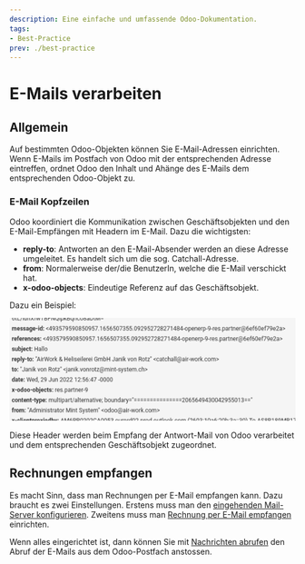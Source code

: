 ```yaml
---
description: Eine einfache und umfassende Odoo-Dokumentation.
tags:
- Best-Practice
prev: ./best-practice
---
```

# E-Mails verarbeiten

## Allgemein

Auf bestimmten Odoo-Objekten können Sie E-Mail-Adressen einrichten. Wenn E-Mails im Postfach von Odoo mit der entsprechenden Adresse eintreffen, ordnet Odoo den Inhalt und Ahänge des E-Mails dem entsprechenden Odoo-Objekt zu.

### E-Mail Kopfzeilen

Odoo koordiniert die Kommunikation zwischen Geschäftsobjekten und den E-Mail-Empfängen mit Headern im E-Mail. Dazu die wichtigsten:

* **reply-to**: Antworten an den E-Mail-Absender werden an diese Adresse umgeleitet. Es handelt sich um die sog. Catchall-Adresse.
* **from**: Normalerweise der/die BenutzerIn, welche die E-Mail verschickt hat.
* **x-odoo-objects**: Eindeutige Referenz auf das Geschäftsobjekt.

 Dazu ein Beispiel:

![](assets/Infomaniak%20Kopfzeilen.png)

Diese Header werden beim Empfang der Antwort-Mail von Odoo verarbeitet und dem entsprechenden Geschäftsobjekt zugeordnet.

## Rechnungen empfangen

Es macht Sinn, dass man Rechnungen per E-Mail empfangen kann. Dazu braucht es zwei Einstellungen. Erstens muss man den [eingehenden Mail-Server konfigurieren](Diskussion%20E-Mail.md#Eingehender%20Mail-Server%20konfigurieren).
Zweitens muss man [Rechnung per E-Mail empfangen](Finanzen.md#Rechnung%20per%20E-Mail%20empfangen) einrichten.

Wenn alles eingerichtet ist, dann können Sie mit [Nachrichten abrufen](Diskussion.md#Nachrichten%20abrufen) den Abruf der E-Mails aus dem Odoo-Postfach anstossen.

